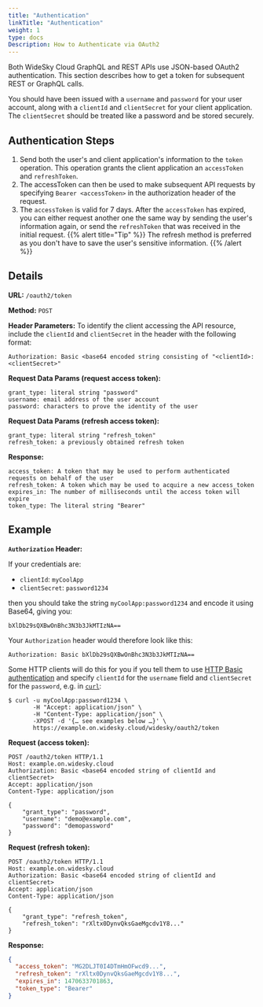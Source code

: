 ```yaml
---
title: "Authentication"
linkTitle: "Authentication"
weight: 1
type: docs
Description: How to Authenticate via OAuth2
---
```


Both WideSky Cloud GraphQL and REST APIs use JSON-based OAuth2 authentication. This section describes how to get a token for subsequent REST or GraphQL calls.

You should have been issued with a `username` and `password` for your user account, along with a `clientId` and `clientSecret` for your client application. The `clientSecret` should be treated like a password and be stored securely.

## Authentication Steps
1. Send both the user's and client application's information to the `token` operation. This operation grants the client application an `accessToken` and `refreshToken`.
2. The accessToken can then be used to make subsequent API requests by specifying `Bearer <accessToken>` in the authorization header of the request.
3. The `accessToken` is valid for 7 days. After the `accessToken` has expired, you can either request another one the same way by sending the user's information again, or send the `refreshToken` that was received in the initial request.
{{% alert title="Tip" %}}
The refresh method is preferred as you don't have to save the user's sensitive information.
{{% /alert %}}

## Details

**URL:** `/oauth2/token`

**Method:** `POST`

**Header Parameters:** To identify the client accessing the API resource, include the `clientId` and `clientSecret` in the header with the following format:

```
Authorization: Basic <base64 encoded string consisting of "<clientId>:<clientSecret>"
```

**Request Data Params (request access token):**
```
grant_type: literal string "password"
username: email address of the user account
password: characters to prove the identity of the user
```

**Request Data Params (refresh access token):**
```
grant_type: literal string "refresh_token"
refresh_token: a previously obtained refresh token
```

**Response:**
```
access_token: A token that may be used to perform authenticated requests on behalf of the user
refresh_token: A token which may be used to acquire a new access_token
expires_in: The number of milliseconds until the access token will expire
token_type: The literal string "Bearer"
```

## Example

**`Authorization` Header:**

If your credentials are:

* `clientId`: `myCoolApp`
* `clientSecret`: `password1234`

then you should take the string `myCoolApp:password1234` and encode it using Base64, giving you:

```
bXlDb29sQXBwOnBhc3N3b3JkMTIzNA==
```

Your `Authorization` header would therefore look like this:

```
Authorization: Basic bXlDb29sQXBwOnBhc3N3b3JkMTIzNA==
```

Some HTTP clients will do this for you if you tell them to use [HTTP Basic authentication](https://tools.ietf.org/html/rfc2617#section-2) and specify `clientId` for the `username` field and `clientSecret` for the `password`, e.g. in [`curl`](https://curl.haxx.se/):

```
$ curl -u myCoolApp:password1234 \
       -H "Accept: application/json" \
       -H "Content-Type: application/json" \
       -XPOST -d '{… see examples below …}' \
       https://example.on.widesky.cloud/widesky/oauth2/token
```

**Request (access token):**
```
POST /oauth2/token HTTP/1.1
Host: example.on.widesky.cloud
Authorization: Basic <base64 encoded string of clientId and clientSecret>
Accept: application/json
Content-Type: application/json

{
    "grant_type": "password",
    "username": "demo@example.com",
    "password": "demopassword"
}
```

**Request (refresh token):**
```
POST /oauth2/token HTTP/1.1
Host: example.on.widesky.cloud
Authorization: Basic <base64 encoded string of clientId and clientSecret>
Accept: application/json
Content-Type: application/json

{
    "grant_type": "refresh_token",
    "refresh_token": "rXltx0DynvQksGaeMgcdv1Y8..."
}
```

**Response:**
```json
{
  "access_token": "MG2DLJT0I4DTmHmOFwcd9...",
  "refresh_token": "rXltx0DynvQksGaeMgcdv1Y8...",
  "expires_in": 1470633701863,
  "token_type": "Bearer"
}
```

